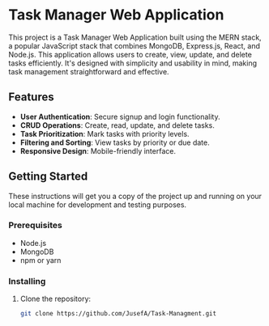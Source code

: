 # Task Manager Web Application

This project is a Task Manager Web Application built using the MERN stack, a popular JavaScript stack that combines MongoDB, Express.js, React, and Node.js. This application allows users to create, view, update, and delete tasks efficiently. It's designed with simplicity and usability in mind, making task management straightforward and effective.

## Features

- **User Authentication**: Secure signup and login functionality.
- **CRUD Operations**: Create, read, update, and delete tasks.
- **Task Prioritization**: Mark tasks with priority levels.
- **Filtering and Sorting**: View tasks by priority or due date.
- **Responsive Design**: Mobile-friendly interface.

## Getting Started

These instructions will get you a copy of the project up and running on your local machine for development and testing purposes.

### Prerequisites

- Node.js
- MongoDB
- npm or yarn

### Installing

1. Clone the repository:
   ```bash
   git clone https://github.com/JusefA/Task-Managment.git
